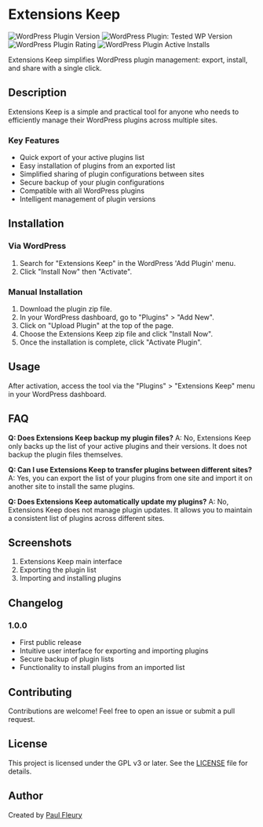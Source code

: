 # Extensions Keep

![WordPress Plugin Version](https://img.shields.io/wordpress/plugin/v/extensions-keep?style=flat-square)
![WordPress Plugin: Tested WP Version](https://img.shields.io/wordpress/plugin/tested/extensions-keep?style=flat-square)
![WordPress Plugin Rating](https://img.shields.io/wordpress/plugin/rating/extensions-keep?style=flat-square)
![WordPress Plugin Active Installs](https://img.shields.io/wordpress/plugin/installs/extensions-keep?style=flat-square)

Extensions Keep simplifies WordPress plugin management: export, install, and share with a single click.

## Description

Extensions Keep is a simple and practical tool for anyone who needs to efficiently manage their WordPress plugins across multiple sites.

### Key Features

- Quick export of your active plugins list
- Easy installation of plugins from an exported list
- Simplified sharing of plugin configurations between sites
- Secure backup of your plugin configurations
- Compatible with all WordPress plugins
- Intelligent management of plugin versions

## Installation

### Via WordPress

1. Search for "Extensions Keep" in the WordPress 'Add Plugin' menu.
2. Click "Install Now" then "Activate".

### Manual Installation

1. Download the plugin zip file.
2. In your WordPress dashboard, go to "Plugins" > "Add New".
3. Click on "Upload Plugin" at the top of the page.
4. Choose the Extensions Keep zip file and click "Install Now".
5. Once the installation is complete, click "Activate Plugin".

## Usage

After activation, access the tool via the "Plugins" > "Extensions Keep" menu in your WordPress dashboard.

## FAQ

**Q: Does Extensions Keep backup my plugin files?**
A: No, Extensions Keep only backs up the list of your active plugins and their versions. It does not backup the plugin files themselves.

**Q: Can I use Extensions Keep to transfer plugins between different sites?**
A: Yes, you can export the list of your plugins from one site and import it on another site to install the same plugins.

**Q: Does Extensions Keep automatically update my plugins?**
A: No, Extensions Keep does not manage plugin updates. It allows you to maintain a consistent list of plugins across different sites.

## Screenshots

1. Extensions Keep main interface
2. Exporting the plugin list
3. Importing and installing plugins

## Changelog

### 1.0.0
- First public release
- Intuitive user interface for exporting and importing plugins
- Secure backup of plugin lists
- Functionality to install plugins from an imported list

## Contributing

Contributions are welcome! Feel free to open an issue or submit a pull request.

## License

This project is licensed under the GPL v3 or later. See the [LICENSE](https://www.gnu.org/licenses/gpl-3.0.html) file for details.

## Author

Created by [Paul Fleury](https://paulfleury.fr)